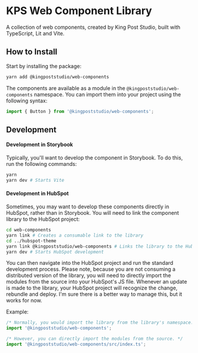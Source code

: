 # KPS Web Component Library

A collection of web components, created by King Post Studio, built with TypeScript, Lit and Vite.

## How to Install

Start by installing the package:

```bash
yarn add @kingpoststudio/web-components
```

The components are available as a module in the <code>@kingpoststudio/web-components</code> namespace. You can import them into your project using the following syntax:

```typescript
import { Button } from '@kingpoststudio/web-components';
```

## Development

#### Development in Storybook

Typically, you'll want to develop the component in Storybook. To do this, run the following commands:

```bash
yarn
yarn dev # Starts Vite
```

#### Development in HubSpot

Sometimes, you may want to develop these components directly in HubSpot, rather than in Storybook. You will need to link the component library to the HubSpot project:

```bash
cd web-components
yarn link # Creates a consumable link to the library
cd ../hubspot-theme
yarn link @kingpoststudio/web-components # Links the library to the HubSpot project
yarn dev # Starts HubSpot development
```

You can then navigate into the HubSpot project and run the standard development process. Please note, because you are not consuming a distributed version of the library, you will need to directly import the modules from the source into your HubSpot's JS file. Whenever an update is made to the library, your HubSpot project will recognize the change, rebundle and deploy. I'm sure there is a better way to manage this, but it works for now.

Example:
```typescript
/* Normally, you would import the library from the library's namespace. */
import '@kingpoststudio/web-components';

/* However, you can directly import the modules from the source. */
import '@kingpoststudio/web-components/src/index.ts';

